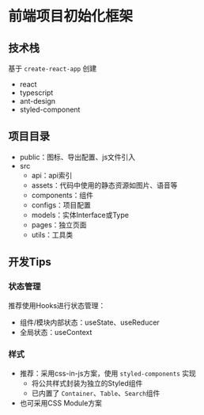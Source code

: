 # 前端项目初始化框架

## 技术栈

基于 `create-react-app` 创建

- react
- typescript
- ant-design
- styled-component

## 项目目录

- public：图标、导出配置、js文件引入
- src
  - api：api索引
  - assets：代码中使用的静态资源如图片、语音等
  - components：组件
  - configs：项目配置
  - models：实体Interface或Type
  - pages：独立页面
  - utils：工具类

## 开发Tips

### 状态管理

推荐使用Hooks进行状态管理：

- 组件/模块内部状态：useState、useReducer
- 全局状态：useContext

### 样式

- 推荐：采用css-in-js方案，使用 `styled-components` 实现
  - 将公共样式封装为独立的Styled组件
  - 已内置了 `Container`、`Table`、`Search`组件
- 也可采用CSS Module方案